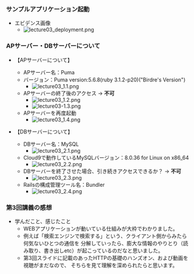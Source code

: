 ### サンプルアプリケーション起動
- エビデンス画像
    - ![lecture03_deployment.png](/image/lecture03_deployment.png)


### APサーバー・DBサーバーについて
- 【APサーバーについて】
    - APサーバー名：Puma
    - バージョン：Puma version:5.6.8(ruby 3.1.2-p20)("Birdre's Version")
      - ![lecture03_1.1.png](/image/lecture03_1.1.png)
    - APサーバーの終了後のアクセス → **不可**
      - ![lecture03_1.2.png](/image/lecture03_1.2.png)
      - ![lecture03-1.3.png](/image/lecture03_1.3.png)
    - APサーバーを再度起動
      - ![lecture03_1.4.png](/image/lecture03_1.4.png)

- 【DBサーバーについて】
    - DBサーバー名：MySQL　
      - ![lecture03_2.1.png](/image/lecture03_2.1.png)
    - Cloud9で動作しているMySQLバージョン：8.0.36 for Linux on x86_64
      - ![lecture03_2.2.png](/image/lecture03_2.2.pmg)
    - DBサーバーを終了させた場合、引き続きアクセスできるか？ → **不可**
      - ![lecture03_2.3.png](/image/lecture03_2.3.png)
    - Railsの構成管理ツール名：Bundler
      - ![lecture03_2.4.png](/image/lecture03_2.4.png)


### 第3回講義の感想
- 学んだこと、感じたこと
    - WEBアプリケーションが動いている仕組みが大枠でわかりました。
    - 例えば「検索エンジンで検索する」という、クライアント側からみたら何気ないひとつの通信を  分解していったら、膨大な情報のやりとり（読み取り、書き出しetc）が起こっているのだなと思いました。
    - 第3回スライドに記載のあったHTTPの基礎のハンズオン、および動画を視聴がまだなので、  そちらを見て理解を深められたらと思います。